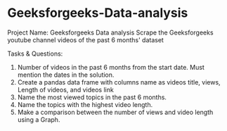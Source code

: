 # Geeksforgeeks-Data-analysis

Project Name: Geeksforgeeks Data analysis
Scrape the Geeksforgeeks youtube channel videos of the past 6 months' dataset

Tasks & Questions:
1. Number of videos in the past 6 months from the start date. Must mention the dates in the solution.
2. Create a pandas data frame with columns name as videos title, views, Length of videos, and videos link
3. Name the most viewed topics in the past 6 months.
4. Name the topics with the highest video length.
5. Make a comparison between the number of views and video length using a Graph.
